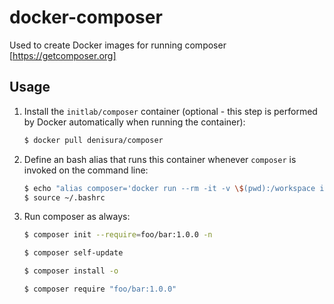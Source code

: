 docker-composer
===============

Used to create Docker images for running composer [https://getcomposer.org]


Usage
--------------------

1. Install the `initlab/composer` container (optional - this step is performed by Docker automatically when running the container):

    ``` sh
    $ docker pull denisura/composer
    ```

2. Define an bash alias that runs this container whenever `composer` is invoked on the command line:

	``` sh
	$ echo "alias composer='docker run --rm -it -v \$(pwd):/workspace initlab/composer'" >> ~/.bashrc
	$ source ~/.bashrc
	```

3. Run composer as always:

	``` sh
	$ composer init --require=foo/bar:1.0.0 -n
	```

	``` sh
	$ composer self-update
	```

	``` sh
    $ composer install -o
    ```

	``` sh
    $ composer require "foo/bar:1.0.0"
    ```
